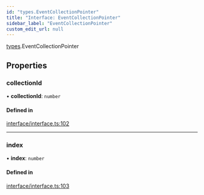 ```yaml
---
id: "types.EventCollectionPointer"
title: "Interface: EventCollectionPointer"
sidebar_label: "EventCollectionPointer"
custom_edit_url: null
---
```


[types](../namespaces/types.md).EventCollectionPointer

## Properties

### collectionId

• **collectionId**: `number`

#### Defined in

[interface/interface.ts:102](https://github.com/CityOfZion/isengard/blob/4359a42/sdk/src/interface/interface.ts#L102)

___

### index

• **index**: `number`

#### Defined in

[interface/interface.ts:103](https://github.com/CityOfZion/isengard/blob/4359a42/sdk/src/interface/interface.ts#L103)
